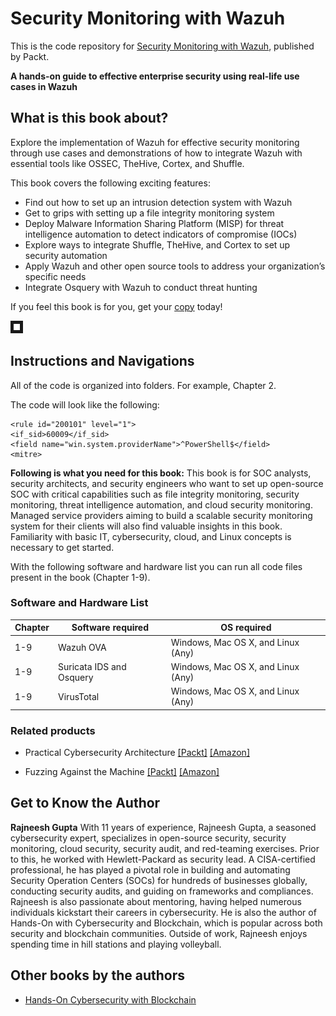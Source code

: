 # Security Monitoring with Wazuh

<a href="https://www.packtpub.com/product/security-monitoring-with-wazuh/9781837632152?utm_source=github&utm_medium=repository&utm_campaign=9781837632152"><img src="https://content.packt.com/B19549/cover_image_small.jpg" alt="" height="256px" align="right"></a>

This is the code repository for [Security Monitoring with Wazuh](https://www.packtpub.com/product/security-monitoring-with-wazuh/9781837632152?utm_source=github&utm_medium=repository&utm_campaign=9781837632152), published by Packt.

**A hands-on guide to effective enterprise security using real-life use cases in Wazuh**

## What is this book about?
Explore the implementation of Wazuh for effective security monitoring through use cases and demonstrations of how to integrate Wazuh with essential tools like OSSEC, TheHive, Cortex, and Shuffle.

This book covers the following exciting features:
* Find out how to set up an intrusion detection system with Wazuh
* Get to grips with setting up a file integrity monitoring system
* Deploy Malware Information Sharing Platform (MISP) for threat intelligence automation to detect indicators of compromise (IOCs)
* Explore ways to integrate Shuffle, TheHive, and Cortex to set up security automation
* Apply Wazuh and other open source tools to address your organization’s specific needs
* Integrate Osquery with Wazuh to conduct threat hunting

If you feel this book is for you, get your [copy](https://www.amazon.com/dp/1837632154) today!

<a href="https://www.packtpub.com/?utm_source=github&utm_medium=banner&utm_campaign=GitHubBanner"><img src="https://raw.githubusercontent.com/PacktPublishing/GitHub/master/GitHub.png" 
alt="https://www.packtpub.com/" border="5" /></a>

## Instructions and Navigations
All of the code is organized into folders. For example, Chapter 2.

The code will look like the following:
```
<rule id="200101" level="1"> 
<if_sid>60009</if_sid> 
<field name="win.system.providerName">^PowerShell$</field> 
<mitre> 
```

**Following is what you need for this book:**
This book is for SOC analysts, security architects, and security engineers who want to set up open-source SOC with critical capabilities such as file integrity monitoring, security monitoring, threat intelligence automation, and cloud security monitoring. Managed service providers aiming to build a scalable security monitoring system for their clients will also find valuable insights in this book. Familiarity with basic IT, cybersecurity, cloud, and Linux concepts is necessary to get started.

With the following software and hardware list you can run all code files present in the book (Chapter 1-9).
### Software and Hardware List
| Chapter | Software required | OS required |
| -------- | ------------------------------------ | ----------------------------------- |
| 1-9 | Wazuh OVA | Windows, Mac OS X, and Linux (Any) |
| 1-9 | Suricata IDS and Osquery | Windows, Mac OS X, and Linux (Any) |
| 1-9 | VirusTotal | Windows, Mac OS X, and Linux (Any) |


### Related products
* Practical Cybersecurity Architecture [[Packt]](https://www.packtpub.com/product/practical-cybersecurity-architecture-second-edition/9781837637164?utm_source=github&utm_medium=repository&utm_campaign=9781837637164) [[Amazon]](https://www.amazon.com/dp/1837637164)

* Fuzzing Against the Machine [[Packt]](https://www.packtpub.com/product/fuzzing-against-the-machine/9781804614976?utm_source=github&utm_medium=repository&utm_campaign=9781804614976) [[Amazon]](https://www.amazon.com/dp/1804614971)

## Get to Know the Author
**Rajneesh Gupta**
With 11 years of experience, Rajneesh Gupta, a seasoned cybersecurity expert, specializes in open-source security, security monitoring, cloud security, security audit, and red-teaming exercises. Prior to this, he worked with Hewlett-Packard as security lead. A CISA-certified professional, he has played a pivotal role in building and automating Security Operation Centers (SOCs) for hundreds of businesses globally, conducting security audits, and guiding on frameworks and compliances.
Rajneesh is also passionate about mentoring, having helped numerous individuals kickstart their careers in cybersecurity. He is also the author of Hands-On with Cybersecurity and Blockchain, which is popular across both security and blockchain communities. Outside of work, Rajneesh enjoys spending time in hill stations and playing volleyball.

## Other books by the authors
* [Hands-On Cybersecurity with Blockchain](https://www.packtpub.com/product/hands-on-cybersecurity-with-blockchain/9781788990189?utm_source=github&utm_medium=repository&utm_campaign=9781788990189)
